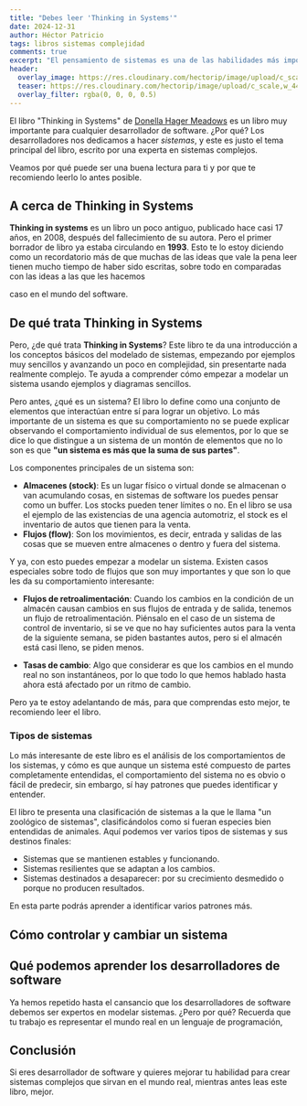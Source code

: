```yaml
---
title: "Debes leer 'Thinking in Systems'"
date: 2024-12-31
author: Héctor Patricio
tags: libros sistemas complejidad
comments: true
excerpt: "El pensamiento de sistemas es una de las habilidades más importantes para los desarrolladores de software. Hablemos de un libro que te ayuda a cultivarlo."
header:
  overlay_image: https://res.cloudinary.com/hectorip/image/upload/c_scale,w_1440/v1740059354/ricardo-frantz-nEd9E9V8Qx0-unsplash_wnklhe.jpg
  teaser: https://res.cloudinary.com/hectorip/image/upload/c_scale,w_440/v1740059354/ricardo-frantz-nEd9E9V8Qx0-unsplash_wnklhe.jpg
  overlay_filter: rgba(0, 0, 0, 0.5)
---
```


El libro "Thinking in Systems" de [Donella Hager Meadows](https://en.wikipedia.org/wiki/Donella_H._Meadows)
es un libro muy importante para cualquier desarrollador de software. ¿Por qué? Los desarrolladores nos dedicamos
a hacer _sistemas_, y este es justo el tema principal del libro, escrito por una experta en sistemas complejos.

Veamos por qué puede ser una buena lectura para ti y por que te recomiendo leerlo lo antes posible.

## A cerca de Thinking in Systems

**Thinking in systems** es un libro un poco antiguo, publicado hace casi 17 años, en 2008, después del
fallecimiento de su autora. Pero el primer borrador de libro ya estaba circulando en **1993**.
Esto te lo estoy diciendo como un recordatorio más de que muchas de las ideas que vale la pena leer tienen
mucho tiempo de haber sido escritas, sobre todo en comparadas con las ideas a las que les hacemos

caso en el mundo del software.

## De qué trata Thinking in Systems

Pero, ¿de qué trata **Thinking in Systems**? Este libro te da una introducción a los conceptos básicos
del modelado de sistemas, empezando por ejemplos muy sencillos y avanzando un poco en complejidad, sin
presentarte nada realmente complejo. Te ayuda a comprender cómo empezar a modelar un sistema usando
ejemplos y diagramas sencillos.

Pero antes, ¿qué es un sistema? El libro lo define como una conjunto de elementos que interactúan entre sí
para lograr un objetivo. Lo más importante de un sistema es que su comportamiento no se puede explicar
observando el comportamiento individual de sus elementos, por lo que se dice lo que distingue a un sistema
de un montón de elementos que no lo son es que **"un sistema es más que la suma de sus partes"**.

Los componentes principales de un sistema son:

- **Almacenes (stock)**: Es un lugar físico o virtual donde se almacenan o van acumulando cosas,
en sistemas de software los puedes pensar como un buffer. Los stocks pueden tener límites o no. En el libro
se usa el ejemplo de las existencias de una agencia automotriz, el stock es el inventario de autos
que tienen para la venta.
- **Flujos (flow)**: Son los movimientos, es decir, entrada y salidas de las cosas que se mueven entre
almacenes o dentro y fuera del sistema.

Y ya, con esto puedes empezar a modelar un sistema. Existen casos especiales sobre todo de flujos que
son muy importantes y que son lo que les da su comportamiento interesante:

- **Flujos de retroalimentación**: Cuando los cambios en la condición de un almacén causan cambios en
sus flujos de entrada y de salida, tenemos un flujo de retroalimentación. Piénsalo en el caso 
de un sistema de control de inventario, si se ve que no hay suficientes autos para la venta de la
siguiente semana, se piden bastantes autos, pero si el almacén está casi lleno, se piden menos.

- **Tasas de cambio**: Algo que considerar es que los cambios en el mundo real no son instantáneos, por lo que
todo lo que hemos hablado hasta ahora está afectado por un ritmo de cambio.

Pero ya te estoy adelantando de más, para que comprendas esto mejor, te recomiendo leer el libro.

### Tipos de sistemas

Lo más interesante de este libro es el análisis de los comportamientos de los sistemas, y cómo es que
aunque un sistema esté compuesto de partes completamente entendidas, el comportamiento del sistema
no es obvio o fácil de predecir, sin embargo, sí hay patrones que puedes identificar y entender.

El libro te presenta una clasificación de sistemas a la que le llama "un zoológico de sistemas",
clasificándolos como si fueran especies bien entendidas de animales. Aquí podemos ver varios tipos
de sistemas y sus destinos finales:

- Sistemas que se mantienen estables y funcionando.
- Sistemas resilientes que se adaptan a los cambios.
- Sistemas destinados a desaparecer: por su crecimiento desmedido o porque no producen resultados.

En esta parte podrás aprender a identificar varios patrones más.

## Cómo controlar y cambiar un sistema

## Qué podemos aprender los desarrolladores de software

Ya hemos repetido hasta el cansancio que los desarrolladores de software debemos ser expertos en modelar
sistemas. ¿Pero por qué? Recuerda que tu trabajo es representar el mundo real en un lenguaje de programación,

## Conclusión

Si eres desarrollador de software y quieres mejorar tu habilidad para crear
sistemas complejos que sirvan en el mundo real, mientras antes leas este libro, mejor.
